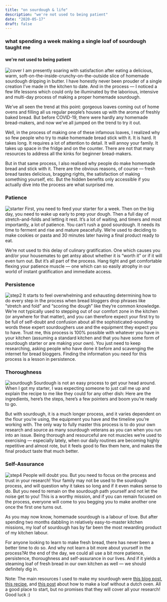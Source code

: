 ```yaml
---
title: "on sourdough & life"
description: "we're not used to being patient"
date: "2020-05-17"
draft: false
---
```

### what spending a week making a single loaf of sourdough taught me
#### we're not used to being patient
![cover](https://miro.medium.com/max/700/1%2Aiwz5pzqQi7fiUSX-_SMCqw.jpeg)
I am presently soaring with satisfaction after eating a delicious, warm, soft-on-the-inside-crunchy-on-the-outside slice of homemade sourdough dripping in butter. I have honestly never been prouder of a single creation I’ve made in the kitchen to date. And in the process — I noticed a few life lessons which could only be illuminated by the laborious, intensive and multi-day process of making a proper homemade sourdough.

We’ve all seen the trend at this point: gorgeous loaves coming out of home ovens and filling all us regular people’s houses up with the aroma of freshly baked bread. But before COVID-19, there were hardly any homemade bread-makers, and now we’ve all jumped on the trend to try it out.

Well, in the process of making one of these infamous loaves, I realized why so few people who try to make homemade bread stick with it. It is hard. It takes long. It requires a lot of attention to detail. It will annoy your family. It takes up space in the fridge and on the counter. There are not that many resources to address all the kinks for beginner bread-makers.

But in that same process, I also realised why people do make homemade bread and stick with it. There are the obvious reasons, of course — fresh bread tastes delicious, bragging rights, the satisfaction of making something yourself, etc. But the hidden benefits only accessible if you actually dive into the process are what surprised me.

### Patience
![starter](https://miro.medium.com/max/700/1%2AQ_0LYI-5yk3EA6qSkFRNsw.png)
First, you need to feed your starter for a week. Then on the big day, you need to wake up early to prep your dough. Then a full day of stretch-and-folds and letting it rest. It’s a lot of waiting, and timers and most importantly, a lot of patience. You can’t rush a good sourdough. It needs its time to ferment and rise and mature peacefully. We’re used to deciding to make cookies or pasta and 30 minutes later having a final product ready to eat.

We’re not used to this delay of culinary gratification. One which causes you and/or your housemates to get antsy about whether it is “worth it” or if it will even turn out. But it’s all part of the process. Hang tight and get comfortable flexing your patience muscle — one which can so easily atrophy in our world of instant gratification and immediate access.

### Persistence
![step2](https://miro.medium.com/max/700/1%2AtFtVwPoRCbt9FXTBc091wA.png)
It starts to feel overwhelming and exhausting determining how to do every step in the process when bread bloggers drop phrases like “stretch and fold” and “scoring the dough” like they’re common knowledge. We’re not typically used to stepping out of our comfort zone in the kitchen (or anywhere for that matter), and you can therefore expect your first try to be full of self-doubt and confusion about all the sophisticated-sounding words these expert sourdoughers use and the equipment they expect you to have. Trust me, this process is 100% possible with whatever you have in your kitchen (assuming a standard kitchen and that you have some form of sourdough starter or are making your own). You just need to keep researching, asking people who have done it before and scavenging the internet for bread bloggers. Finding the information you need for this process is a lesson in persistence.

### Thoroughness
![sourdough](https://miro.medium.com/max/700/1%2ADs2xrQhVED0Dqjy7-qR_jQ.jpeg)
Sourdough is not an easy process to get your head around. When I got my starter, I was expecting someone to just call me up and explain the recipe to me like they could for any other dish: Here are the ingredients, here’s the steps, here’s a few pointers and boom you’re ready to go.

But with sourdough, it is a much longer process, and it varies dependent on the flour you’re using, the equipment you have and the timeline you’re working with. The only way to fully master this process is to do your own research and source as many sourdough veterans as you can when you run into an issue. Being thorough and resourceful are not muscles we’re used to exercising — especially lately, when our daily routines are becoming highly repetitive and almost rote, but it feels good to flex them here, and makes the final product taste that much better.

### Self-Assurance
![step4](https://miro.medium.com/max/700/1%2ACCRO99jr7bwiAYAi4zqPKA.png)
People will doubt you. But you need to focus on the process and trust in your research! Your family may not be used to the sourdough process, and will question why it takes so long and if it even makes sense to do. But you need to remain on the sourdough path yourself and not let the noise get to you! This is a worthy mission, and if you can remain focused on the process, everyone will come to you begging you to make another one once the first one turns out.

As you may now know, homemade sourdough is a labour of love. But after spending two months dabbling in relatively easy-to-master kitchen missions, my loaf of sourdough has by far been the most rewarding product of my kitchen labour.

For anyone looking to learn to make fresh bread, there has never been a better time to do so. And why not learn a bit more about yourself in the process?At the end of the day, we could all use a bit more patience, persistence, thoroughness and self-assurance in our lives. And if it yields a steaming loaf of fresh bread in our own kitchen as well — we should definitely dig in.

Note: The main resources I used to make my sourdough were [this blog post](https://www.theclevercarrot.com/2014/01/sourdough-bread-a-beginners-guide/), [this recipe](https://www.theperfectloaf.com/sourdough-bread-with-all-purpose-flour/), and [this post](https://truesourdough.com/3-ways-to-make-amazing-sourdough-bread-without-a-dutch-oven/) about how to make a loaf without a dutch oven. All a good place to start, but no promises that they will cover all your research! Good luck :)

